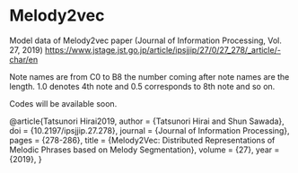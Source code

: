 # Melody2vec
Model data of Melody2vec paper (Journal of Information Processing, Vol. 27, 2019)
https://www.jstage.jst.go.jp/article/ipsjjip/27/0/27_278/_article/-char/en

Note names are from C0 to B8
the number coming after note names are the length.
1.0 denotes 4th note and 0.5 corresponds to 8th note and so on.


Codes will be available soon.



@article{Tatsunori Hirai2019,
 author               = {Tatsunori Hirai and Shun Sawada},
 doi                  = {10.2197/ipsjjip.27.278},
 journal              = {Journal of Information Processing},
 pages                = {278-286},
 title                = {Melody2Vec: Distributed Representations of Melodic Phrases based on Melody Segmentation},
 volume               = {27},
 year                 = {2019},
}
